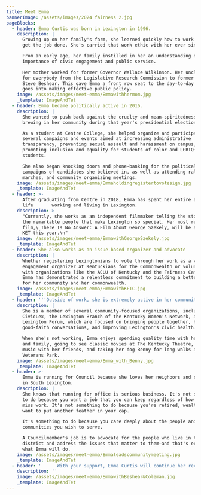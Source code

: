 ```yaml
---
title: Meet Emma
bannerImage: /assets/images/2024 fairness 2.jpg
pageBlocks:
  - header: Emma Curtis was born in Lexington in 1996.
    description: |
      Growing up on her family's farm, she learned quickly how to work hard and
      get the job done. She's carried that work ethic with her ever since.

      From an early age, her family instilled in her an understanding of the
      importance of civic engagement and public service.

      Her mother worked for former Governor Wallace Wilkinson. Her uncle worked
      for everybody from the Legislative Research Commission to former Governor
      Steve Beshear. This gave Emma a front row seat to the day-to-day work that
      goes into making effective public policy.
    image: /assets/images/meet-emma/Emmawithhermom.jpg
    _template: ImageAndTet
  - header: Emma became politically active in 2016.
    description: |
      She wanted to push back against the cruelty and mean-spiritedness she saw
      brewing in her community during that year's presidential election.

      As a student at Centre College, she helped organize and participated in
      several campaigns and events aimed at increasing administrative
      transparency, preventing sexual assault and harassment on campus, and
      promoting inclusion and equality for students of color and LGBTQ+
      students.

      She also began knocking doors and phone-banking for the political
      campaigns of candidates she believed in, as well as attending rallies,
      marches, and community organizing meetings.
    image: /assets/images/meet-emma/Emmaholdingregistertovotesign.jpg
    _template: ImageAndTet
  - header: >-
      After graduating from Centre in 2018, Emma has spent her entire adult
      life       working and living in Lexington.
    description: >
      "Currently, she works as an independent filmmaker telling the stories of
      the remarkable people that make Lexington so special. Her most recent
      film,\_There Is No Answer: A Film About George Szekely, will be airing on
      KET this year.\n"
    image: /assets/images/meet-emma/EmmawithGeorgeSzekely.jpg
    _template: ImageAndTet
  - header: She also works as an issue-based organizer and advocate
    description: |
      Whether registering Lexingtonians to vote through her work as a voter
      engagement organizer at Kentuckians for the Commonwealth or volunteering
      with organizations like the ACLU of Kentucky and the Fairness Campaign,
      Emma has demonstrated a relentless commitment to building a better future
      for her community and her commonwealth.
    image: /assets/images/meet-emma/EmmawithKFTC.jpg
    _template: ImageAndTet
  - header: '''Outside of work, she is extremely active in her community.'''
    description: |
      She is a member of several community-focused organizations, including
      CivicLex, the Lexington Branch of the Kentucky Women's Network, and the
      Lexington Forum, which are focused on bringing people together, having
      good-faith conversations, and improving Lexington's civic health.

      When she's not working, Emma enjoys spending quality time with her partner
      and family, going to see classic movies at The Kentucky Theatre, playing
      music with her friends, and taking her dog Benny for long walks at
      Veterans Park.
    image: /assets/images/meet-emma/Emma_with_Benny.jpg
    _template: ImageAndTet
  - header: >-
      Emma is running for Council because she loves her neighbors and community
      in South Lexington.
    description: |
      She knows that running for office is serious business. It's not something
      to do because you want a job that you can keep regardless of how often you
      miss work. It's not something to do because you're retired, wealthy, and
      want to put another feather in your cap.

      It's something to do because you care deeply about the people and
      communities you wish to serve.

      A Councilmember's job is to advocate for the people who live in their
      district and address the issues that matter to them—and that's exactly
      what Emma will do.
    image: /assets/images/meet-emma/Emmaleadscommunitymeeting.jpg
    _template: ImageAndTet
  - header: '      With your support, Emma Curtis will continue her record of choosing people       over politics, community over division, and tangible good over empty       gestures as the next Councilmember for District 4.'
    description: ''
    image: /assets/images/meet-emma/EmmawithBeshear&Coleman.jpg
    _template: ImageAndTet
---
```


